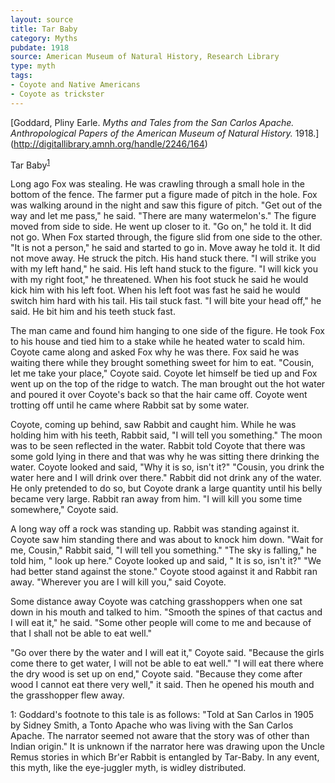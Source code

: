 ```yaml
---
layout: source
title: Tar Baby
category: Myths
pubdate: 1918
source: American Museum of Natural History, Research Library
type: myth
tags:
- Coyote and Native Americans
- Coyote as trickster
---
```


[Goddard, Pliny Earle. *Myths and Tales from the San Carlos Apache. Anthropological Papers of the American Museum of Natural History.* 1918.] (http://digitallibrary.amnh.org/handle/2246/164)

Tar Baby<sup>[1](#myfootnote1)</sup>

Long ago Fox was stealing. He was crawling through a small hole in the bottom of the fence. The farmer put a figure made of pitch in the hole. Fox was walking around in the night and saw this figure of pitch. "Get out of the way and let me pass," he said. "There are many watermelon's." The figure moved from side to side. He went up closer to it. "Go on," he told it. It did not go. When Fox started through, the figure slid from one side to the other. "It is not a person," he said and started to go in. Move away he told it. It did not move away. He struck the pitch. His hand stuck there. "I will strike you with my left hand," he said. His left hand stuck to the figure. "I will kick you with my right foot," he threatened. When his foot stuck he said he would kick him with his left foot. When his left foot was fast he said he would switch him hard with his tail. His tail stuck fast. "I will bite your head off," he said. He bit him and his teeth stuck fast.

The man came and found him hanging to one side of the figure. He took Fox to his house and tied him to a stake while he heated water to scald him. Coyote came along and asked Fox why he was there. Fox said he was waiting there while they brought something sweet for him to eat. "Cousin, let me take your place," Coyote said. Coyote let himself be tied up and Fox went up on the top of the ridge to watch. The man brought out the hot water and poured it over Coyote's back so that the hair came off. Coyote went trotting off until he came where Rabbit sat by some water.

Coyote, coming up behind, saw Rabbit and caught him. While he was holding him with his teeth, Rabbit said, "I will tell you something." The moon was to be seen reflected in the water. Rabbit told Coyote that there was some gold lying in there and that was why he was sitting there drinking the water. Coyote looked and said, "Why it is so, isn't it?" "Cousin, you drink the water here and I will drink over there." Rabbit did not drink any of the water. He only pretended to do so, but Coyote drank a large
quantity until his belly became very large. Rabbit ran away from him. "I will kill you some time somewhere," Coyote said.

A long way off a rock was standing up. Rabbit was standing against it. Coyote saw him standing there and was about to knock him down. "Wait for me, Cousin," Rabbit said, "I will tell you something." "The sky is falling," he told him, " look up here." Coyote looked up and said, " It is so, isn't it?" "We had better stand against the stone." Coyote stood against
it and Rabbit ran away. "Wherever you are I will kill you," said Coyote.

Some distance away Coyote was catching grasshoppers when one sat down in his mouth and talked to him. "Smooth the spines of that cactus and I will eat it," he said. "Some other people will come to me and because of that I shall not be able to eat well." 

"Go over there by the water and I will eat it," Coyote said. "Because the girls come there to get water, I will not
be able to eat well." "I will eat there where the dry wood is set up on end," Coyote said. "Because they come after wood I cannot eat there very well," it said. Then he opened his mouth and the grasshopper flew away.

<a name="myfootnote1">1</a>:  Goddard's footnote to this tale is as follows:  "Told at San Carlos in 1905 by Sidney Smith, a Tonto Apache who was living with the San Carlos Apache. The narrator seemed not aware that the story was of other than Indian origin."  It is unknown if the narrator here was drawing upon the Uncle Remus stories in which Br'er Rabbit is entangled by Tar-Baby. In any event, this myth, like the eye-juggler myth, is widley distributed. 
